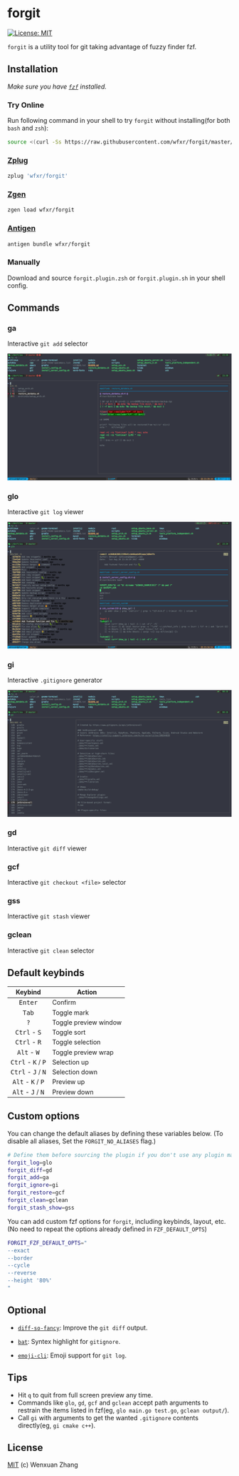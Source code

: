# forgit

[![License: MIT](https://img.shields.io/badge/License-MIT-yellow.svg)](https://wfxr.mit-license.org/2017)

`forgit` is a utility tool for git taking advantage of fuzzy finder fzf.

## Installation

*Make sure you have [`fzf`](https://github.com/junegunn/fzf) installed.*

### Try Online

Run following command in your shell to try `forgit` without installing(for both `bash` and `zsh`):
``` bash
source <(curl -Ss https://raw.githubusercontent.com/wfxr/forgit/master/forgit.plugin.zsh)
```

### [Zplug](https://github.com/zplug/zplug)
``` zsh
zplug 'wfxr/forgit'
```

### [Zgen](https://github.com/tarjoilija/zgen)
``` zsh
zgen load wfxr/forgit
```

### [Antigen](https//github.com/zsh-users/antigen)
``` zsh
antigen bundle wfxr/forgit
```

### Manually

Download and source `forgit.plugin.zsh` or `forgit.plugin.sh` in your shell config.

## Commands

### ga

Interactive `git add` selector

![screenshot](https://raw.githubusercontent.com/wfxr/i/master/forgit-ga.png)

### glo

Interactive `git log` viewer

![screenshot](https://raw.githubusercontent.com/wfxr/i/master/forgit-glo.png)

### gi

Interactive `.gitignore` generator

![screenshot](https://raw.githubusercontent.com/wfxr/i/master/forgit-gi.png)

### gd

Interactive `git diff` viewer

### gcf

Interactive `git checkout <file>` selector

### gss

Interactive `git stash` viewer

### gclean

Interactive `git clean` selector


## Default keybinds

| Keybind                                       | Action                  |
| :-------------------------------------------: | ----------------------- |
| <kbd>Enter</kbd>                              | Confirm                 |
| <kbd>Tab</kbd>                                | Toggle mark             |
| <kbd>?</kbd>                                  | Toggle preview window   |
| <kbd>Ctrl</kbd> - <kbd>S</kbd>                | Toggle sort             |
| <kbd>Ctrl</kbd> - <kbd>R</kbd>                | Toggle selection        |
| <kbd>Alt</kbd> - <kbd>W</kbd>                 | Toggle preview wrap     |
| <kbd>Ctrl</kbd> - <kbd>K</kbd> / <kbd>P</kbd> | Selection up            |
| <kbd>Ctrl</kbd> - <kbd>J</kbd> / <kbd>N</kbd> | Selection down          |
| <kbd>Alt</kbd> - <kbd>K</kbd> / <kbd>P</kbd>  | Preview up              |
| <kbd>Alt</kbd> - <kbd>J</kbd> / <kbd>N</kbd>  | Preview down            |

## Custom options

You can change the default aliases by defining these variables below.
(To disable all aliases, Set the `FORGIT_NO_ALIASES` flag.)

``` bash
# Define them before sourcing the plugin if you don't use any plugin manager.
forgit_log=glo
forgit_diff=gd
forgit_add=ga
forgit_ignore=gi
forgit_restore=gcf
forgit_clean=gclean
forgit_stash_show=gss
```

You can add custom fzf options for `forgit`, including keybinds, layout, etc.
(No need to repeat the options already defined in `FZF_DEFAULT_OPTS`)

``` bash
FORGIT_FZF_DEFAULT_OPTS="
--exact
--border
--cycle
--reverse
--height '80%'
"
```
## Optional

- [`diff-so-fancy`](https://github.com/so-fancy/diff-so-fancy): Improve the `git diff` output.

- [`bat`](https://github.com/sharkdp/bat.git): Syntex highlight for `gitignore`.

- [`emoji-cli`](https://github.com/wfxr/emoji-cli): Emoji support for `git log`.

## Tips

- Hit `q` to quit from full screen preview any time.
- Commands like `glo`, `gd`, `gcf` and `gclean` accept path arguments to restrain the items listed in fzf(eg, `glo main.go test.go`, `gclean output/`).
- Call `gi` with arguments to get the wanted `.gitignore` contents directly(eg, `gi cmake c++`).

## License

[MIT](https://wfxr.mit-license.org/2017) (c) Wenxuan Zhang
